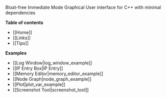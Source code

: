Bloat-free Immediate Mode Graphical User interface for C++ with minimal dependencies

**Table of contents**

- [[Home]]
- [[Links]]
- [[Tips]]

**Examples**

- [[Log Window|log_window_example]]
- [[IP Entry Box|IP Entry]]
- [[Memory Editor|memory_editor_example]]
- [[Node Graph|node_graph_example]]
- [[Plot|plot_var_example]]
- [[Screenshot Tool|screenshot_tool]]

